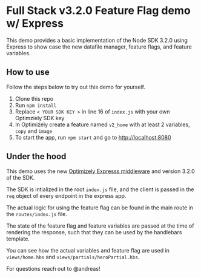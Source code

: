 # Full Stack v3.2.0 Feature Flag demo w/ Express

This demo provides a basic implementation of the Node SDK 3.2.0 using Express to show case the new datafile manager, feature flags, and feature variables.

## How to use

Follow the steps below to try out this demo for yourself.

1. Clone this repo
2. Run `npm install`
3. Replace `< YOUR SDK KEY >` in line 16 of `index.js` with your own Optimziely SDK key
4. In Optimizely create a feature named `v2_home` with at least 2 variables, `copy` and `image`
5. To start the app, run `npm start` and go to [http://localhost:8080](http://localhost:8080)

## Under the hood
This demo uses the new [Optimizely Expresss middleware](https://www.npmjs.com/package/@optimizely/express) and version 3.2.0 of the SDK.

The SDK is intialized in the root `index.js` file, and the client is passed in the `req` object of every endpoint in the express app.

The actual logic for using the feature flag can be found in the main route in the `routes/index.js` file. 

The state of the feature flag and feature variables are passed at the time of rendering the response, such that they can be used by the handlebars template.

You can see how the actual variables and feature flag are used in `views/home.hbs` and `views/partials/heroPartial.hbs`.

For questions reach out to @andreas!


